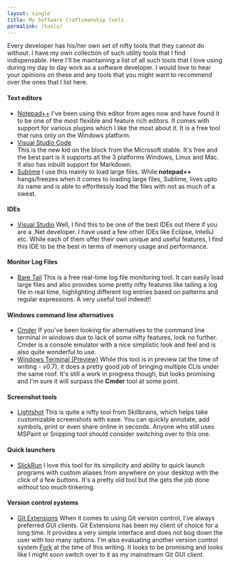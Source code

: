 ```yaml
---
layout: single
title: My Software Craftsmanship tools
permalink: /tools/
---
```


Every developer has his/her own set of nifty tools that they cannot do without. I have my own collection of such utility tools that I find indispensable.
Here I'll be maintaining a list of all such tools that I love using during my day to day work as a software developer.
I would love to hear your opinions on these and any tools that you might want to recommend over the ones that I list here.

#### Text editors
* [Notepad++](https://notepad-plus-plus.org/) 
	I've been using this editor from ages now and have found it to be one of the most flexible and feature rich editors. It comes with support for various plugins which I like the most about it. It is a free tool that runs only on the Windows platform.
* [Visual Studio Code](https://code.visualstudio.com/)	
	This is the new kid on the block from the Microsoft stable. It's free and the best part is it supports  all the 3 platforms Windows, Linux and Mac. It also has inbuilt support for Markdown.
* [Sublime](https://www.sublimetext.com/)
        I use this mainly to load large files. While **notepad++** hangs/freezes when it comes to loading large files, Sublime, lives upto its name and is able to effortlessly load the files with not as much of a sweat.

#### IDEs
* [Visual Studio](https://www.visualstudio.com/) 
	Well, I find this to be one of the best IDEs out there if you are a .Net developer. I have used a few other IDEs like Eclipse, IntelliJ etc. While each of them offer their own unique and useful features, I find this IDE to be the best in terms of memory usage and performance.

#### Monitor Log Files
* [Bare Tail](https://www.baremetalsoft.com/baretail/)
        This is a free real-time log file monitoring tool. It can easily load large files and also provides some pretty nifty features like tailing a log file in real time, highlighting different log entries based on patterns and regular expressions. A very useful tool indeed!!
        
#### Windows command line alternatives
* [Cmder](http://cmder.net/)
If you've been looking for alternatives to the command line terminal in windows due to lack of some nifty features, look no further. Cmder is a console emulator with a nice simplistic look and feel and is also quite wonderful to use.
* [Windows Terminal (Preview)](https://github.com/microsoft/terminal)
While this tool is in preview (at the time of writing - v0.7), it does a pretty good job of bringing multiple CLIs under the same roof. It's still a work in progress though, but looks promising and I'm sure it will surpass the **Cmder** tool at some point. 

#### Screenshot tools
* [Lightshot](https://app.prntscr.com/en/index.html)
This is quite a nifty tool from Skillbrains, which helps take customizable screenshots with ease. You can quickly annotate, add symbols, print or even share online in seconds. Anyone who still uses MSPaint or Snipping tool should consider switching over to this one.

#### Quick launchers
* [SlickRun](https://bayden.com/SlickRun/)
I love this tool for its simplicity and ability to quick launch programs with custom aliases from anywhere on your desktop with the click of a few buttons. It's a pretty old tool but the gets the job done without too much tinkering.

#### Version control systems
* [Git Extensions](http://gitextensions.github.io/)
When it comes to using Git version control, I've always preferred GUI clients. Git Extensions has been my client of choice for a long time. It provides a very simple interface and does not bog down the user with too many options. I'm also evaluating another version control system [Fork](https://git-fork.com/) at the time of this writing. It looks to be promising and looks like I might soon switch over to it as my mainstream Git GUI client.
